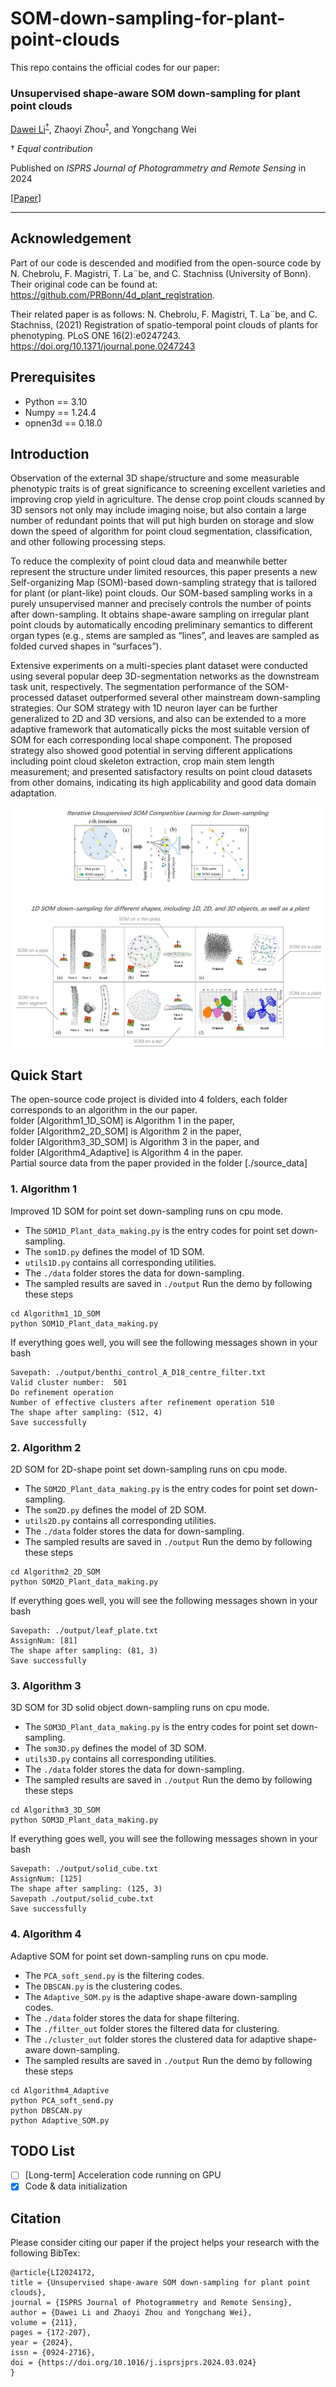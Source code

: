 # SOM-down-sampling-for-plant-point-clouds
This repo contains the official codes for our paper:

### Unsupervised shape-aware SOM down-sampling for plant point clouds
[Dawei Li](https://davidleepp.github.io/)<sup>[†](#myfootnote1)</sup>, Zhaoyi Zhou<sup>[†](#myfootnote1)</sup>, and Yongchang Wei

<a name="myfootnote1">†</a> _Equal contribution_

Published on _ISPRS Journal of Photogrammetry and Remote Sensing_ in 2024

[[Paper](https://doi.org/10.1016/j.isprsjprs.2024.03.024)]
___

## Acknowledgement
Part of our code is descended and modified from the open-source code by N. Chebrolu, F. Magistri, T. La¨be, and C. Stachniss (University of Bonn). Their original code can be found at:  https://github.com/PRBonn/4d_plant_registration.

Their related paper is as follows:
N. Chebrolu, F. Magistri, T. La¨be, and C. Stachniss, (2021) Registration of spatio-temporal point clouds of plants for phenotyping. PLoS ONE 16(2):e0247243. https://doi.org/10.1371/journal.pone.0247243

## Prerequisites
- Python == 3.10   
- Numpy == 1.24.4
- opnen3d == 0.18.0

## Introduction
Observation of the external 3D shape/structure and some measurable phenotypic traits is of great significance to screening excellent varieties and improving crop yield in agriculture. The dense crop point clouds scanned by 3D sensors not only may include imaging noise, but also contain a large number of redundant points that will put high burden on storage and slow down the speed of algorithm for point cloud segmentation, classification, and other following processing steps.   
  
To reduce the complexity of point cloud data and meanwhile better represent the structure under limited resources, this paper presents a new Self-organizing Map (SOM)-based down-sampling strategy that is tailored for plant (or plant-like) point clouds. Our SOM-based sampling works in a purely unsupervised manner and precisely controls the number of points after down-sampling. It obtains shape-aware sampling on irregular plant point clouds by automatically encoding preliminary semantics to different organ types (e.g., stems are sampled as “lines”, and leaves are sampled as folded curved shapes in “surfaces”).   
  
Extensive experiments on a multi-species plant dataset were conducted using several popular deep 3D-segmentation networks as the downstream task unit, respectively. The segmentation performance of the SOM-processed dataset outperformed several other mainstream down-sampling strategies. Our SOM strategy with 1D neuron layer can be further generalized to 2D and 3D versions, and also can be extended to a more adaptive framework that automatically picks the most suitable version of SOM for each corresponding local shape component. The proposed strategy also showed good potential in serving different applications including point cloud skeleton extraction, crop main stem length measurement; and presented satisfactory results on point cloud datasets from other domains, indicating its high applicability and good data domain adaptation.

![](docs/SOM_diagram.jpg)

## Quick Start
The open-source code project is divided into 4 folders, each folder corresponds to an algorithm in the our paper.  
folder [Algorithm1_1D_SOM] is Algorithm 1 in the paper,   
folder [Algorithm2_2D_SOM] is Algorithm 2 in the paper,  
folder [Algorithm3_3D_SOM] is Algorithm 3 in the paper, and  
folder [Algorithm4_Adaptive] is Algorithm 4 in the paper.  
Partial source data from the paper provided in the folder [./source_data] 
### 1. Algorithm 1
Improved 1D SOM for point set down-sampling runs on cpu mode.
- The ```SOM1D_Plant_data_making.py``` is the entry codes for point set down-sampling.
- The ```som1D.py``` defines the model of 1D SOM.
- ```utils1D.py``` contains all corresponding utilities.
- The ```./data``` folder stores the data for down-sampling.
- The sampled results are saved in ```./output```
Run the demo by following these steps
```
cd Algorithm1_1D_SOM
python SOM1D_Plant_data_making.py
```
If everything goes well, you will see the following messages shown in your bash
```
Savepath: ./output/benthi_control_A_D18_centre_filter.txt
Valid cluster number:  501
Do refinement operation
Number of effective clusters after refinement operation 510
The shape after sampling: (512, 4)
Save successfully
```
### 2. Algorithm 2
2D SOM for 2D-shape point set down-sampling runs on cpu mode.
- The ```SOM2D_Plant_data_making.py``` is the entry codes for point set down-sampling.
- The ```som2D.py``` defines the model of 2D SOM.
- ```utils2D.py``` contains all corresponding utilities.
- The ```./data``` folder stores the data for down-sampling.
- The sampled results are saved in ```./output```
Run the demo by following these steps
```
cd Algorithm2_2D_SOM
python SOM2D_Plant_data_making.py
```
If everything goes well, you will see the following messages shown in your bash
```
Savepath: ./output/leaf_plate.txt
AssignNum: [81]
The shape after sampling: (81, 3)
Save successfully
```
### 3. Algorithm 3
 3D SOM for 3D solid object down-sampling runs on cpu mode.
- The ```SOM3D_Plant_data_making.py``` is the entry codes for point set down-sampling.
- The ```som3D.py``` defines the model of 3D SOM.
- ```utils3D.py``` contains all corresponding utilities.
- The ```./data``` folder stores the data for down-sampling.
- The sampled results are saved in ```./output```
Run the demo by following these steps
```
cd Algorithm3_3D_SOM
python SOM3D_Plant_data_making.py
```
If everything goes well, you will see the following messages shown in your bash
```
Savepath: ./output/solid_cube.txt
AssignNum: [125]
The shape after sampling: (125, 3)
Savepath ./output/solid_cube.txt
Save successfully
```

### 4. Algorithm 4
 Adaptive SOM for point set down-sampling runs on cpu mode.
- The ```PCA_soft_send.py``` is the filtering codes.
- The ```DBSCAN.py``` is the clustering codes.
- The ```Adaptive_SOM.py``` is the adaptive shape-aware down-sampling codes.
- The ```./data``` folder stores the data for shape filtering.
- The ```./filter_out``` folder stores the filtered data for clustering.
- The ```./cluster_out``` folder stores the clustered data for adaptive shape-aware down-sampling.
- The sampled results are saved in ```./output```
Run the demo by following these steps
```
cd Algorithm4_Adaptive
python PCA_soft_send.py
python DBSCAN.py
python Adaptive_SOM.py
```
## TODO List <a name="todos"></a>
- [ ] [Long-term] Acceleration code running on GPU
- [x] Code & data initialization

## Citation
Please consider citing our paper if the project helps your research with the following BibTex:
```
@article{LI2024172,
title = {Unsupervised shape-aware SOM down-sampling for plant point clouds},
journal = {ISPRS Journal of Photogrammetry and Remote Sensing},
author = {Dawei Li and Zhaoyi Zhou and Yongchang Wei},
volume = {211},
pages = {172-207},
year = {2024},
issn = {0924-2716},
doi = {https://doi.org/10.1016/j.isprsjprs.2024.03.024}
}
```
